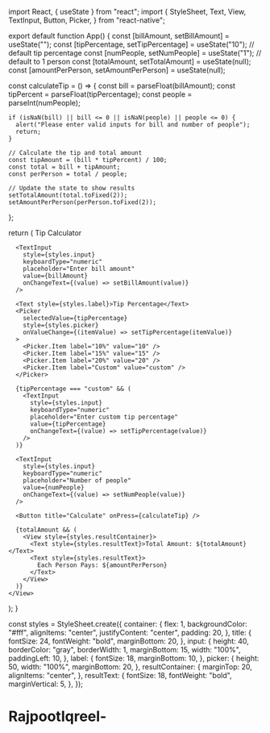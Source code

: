 import React, { useState } from "react";
import {
  StyleSheet,
  Text,
  View,
  TextInput,
  Button,
  Picker,
} from "react-native";

export default function App() {
  const [billAmount, setBillAmount] = useState("");
  const [tipPercentage, setTipPercentage] = useState("10"); // default tip percentage
  const [numPeople, setNumPeople] = useState("1"); // default to 1 person
  const [totalAmount, setTotalAmount] = useState(null);
  const [amountPerPerson, setAmountPerPerson] = useState(null);

  const calculateTip = () => {
    const bill = parseFloat(billAmount);
    const tipPercent = parseFloat(tipPercentage);
    const people = parseInt(numPeople);

    if (isNaN(bill) || bill <= 0 || isNaN(people) || people <= 0) {
      alert("Please enter valid inputs for bill and number of people");
      return;
    }

    // Calculate the tip and total amount
    const tipAmount = (bill * tipPercent) / 100;
    const total = bill + tipAmount;
    const perPerson = total / people;

    // Update the state to show results
    setTotalAmount(total.toFixed(2));
    setAmountPerPerson(perPerson.toFixed(2));
  };

  return (
    <View style={styles.container}>
      <Text style={styles.title}>Tip Calculator</Text>

      <TextInput
        style={styles.input}
        keyboardType="numeric"
        placeholder="Enter bill amount"
        value={billAmount}
        onChangeText={(value) => setBillAmount(value)}
      />

      <Text style={styles.label}>Tip Percentage</Text>
      <Picker
        selectedValue={tipPercentage}
        style={styles.picker}
        onValueChange={(itemValue) => setTipPercentage(itemValue)}
      >
        <Picker.Item label="10%" value="10" />
        <Picker.Item label="15%" value="15" />
        <Picker.Item label="20%" value="20" />
        <Picker.Item label="Custom" value="custom" />
      </Picker>

      {tipPercentage === "custom" && (
        <TextInput
          style={styles.input}
          keyboardType="numeric"
          placeholder="Enter custom tip percentage"
          value={tipPercentage}
          onChangeText={(value) => setTipPercentage(value)}
        />
      )}

      <TextInput
        style={styles.input}
        keyboardType="numeric"
        placeholder="Number of people"
        value={numPeople}
        onChangeText={(value) => setNumPeople(value)}
      />

      <Button title="Calculate" onPress={calculateTip} />

      {totalAmount && (
        <View style={styles.resultContainer}>
          <Text style={styles.resultText}>Total Amount: ${totalAmount}</Text>
          <Text style={styles.resultText}>
            Each Person Pays: ${amountPerPerson}
          </Text>
        </View>
      )}
    </View>
  );
}

const styles = StyleSheet.create({
  container: {
    flex: 1,
    backgroundColor: "#fff",
    alignItems: "center",
    justifyContent: "center",
    padding: 20,
  },
  title: {
    fontSize: 24,
    fontWeight: "bold",
    marginBottom: 20,
  },
  input: {
    height: 40,
    borderColor: "gray",
    borderWidth: 1,
    marginBottom: 15,
    width: "100%",
    paddingLeft: 10,
  },
  label: {
    fontSize: 18,
    marginBottom: 10,
  },
  picker: {
    height: 50,
    width: "100%",
    marginBottom: 20,
  },
  resultContainer: {
    marginTop: 20,
    alignItems: "center",
  },
  resultText: {
    fontSize: 18,
    fontWeight: "bold",
    marginVertical: 5,
  },
});

# RajpootIqreel-
